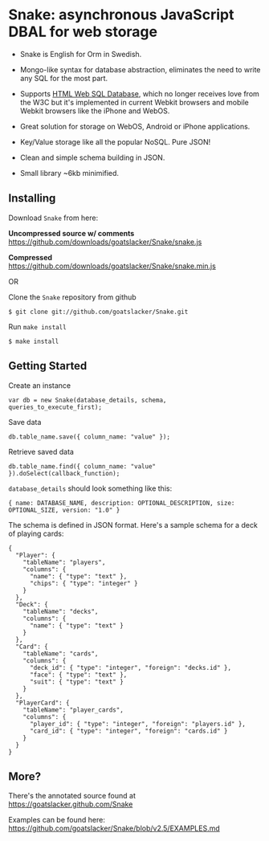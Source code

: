 # Snake: asynchronous JavaScript DBAL for web storage

- Snake is English for Orm in Swedish.

- Mongo-like syntax for database abstraction, eliminates the need to write any SQL for the most part.

- Supports [HTML Web SQL Database](http://dev.w3.org/html5/webdatabase/), which no longer receives love from the W3C but it's implemented in current Webkit browsers and mobile Webkit browsers like the iPhone and WebOS.

- Great solution for storage on WebOS, Android or iPhone applications.

- Key/Value storage like all the popular NoSQL. Pure JSON!

- Clean and simple schema building in JSON.

- Small library ~6kb minimified.

## Installing

Download `Snake` from here:

__Uncompressed source w/ comments__ https://github.com/downloads/goatslacker/Snake/snake.js

__Compressed__ https://github.com/downloads/goatslacker/Snake/snake.min.js

OR

Clone the `Snake` repository from github

    $ git clone git://github.com/goatslacker/Snake.git

Run `make install`

    $ make install

## Getting Started

Create an instance

    var db = new Snake(database_details, schema, queries_to_execute_first);

Save data

    db.table_name.save({ column_name: "value" });

Retrieve saved data

    db.table_name.find({ column_name: "value" }).doSelect(callback_function);

`database_details` should look something like this:

    { name: DATABASE_NAME, description: OPTIONAL_DESCRIPTION, size: OPTIONAL_SIZE, version: "1.0" }

The schema is defined in JSON format. Here's a sample schema for a deck of playing cards:

    {
      "Player": {
        "tableName": "players",
        "columns": {
          "name": { "type": "text" },
          "chips": { "type": "integer" }
        }
      },
      "Deck": {
        "tableName": "decks",
        "columns": {
          "name": { "type": "text" }
        }
      },
      "Card": {
        "tableName": "cards",
        "columns": {
          "deck_id": { "type": "integer", "foreign": "decks.id" },
          "face": { "type": "text" },
          "suit": { "type": "text" }
        }
      },
      "PlayerCard": {
        "tableName": "player_cards",
        "columns": {
          "player_id": { "type": "integer", "foreign": "players.id" },
          "card_id": { "type": "integer", "foreign": "cards.id" }
        }
      }
    }

## More?

There's the annotated source found at https://goatslacker.github.com/Snake

Examples can be found here: https://github.com/goatslacker/Snake/blob/v2.5/EXAMPLES.md
